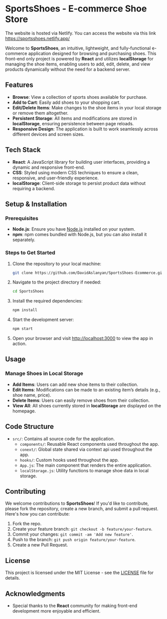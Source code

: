 # SportsShoes - E-commerce Shoe Store

The website is hosted via Netlify. You can access the website via this link
https://sportsshoes.netlify.app/

Welcome to **SportsShoes**, an intuitive, lightweight, and fully-functional e-commerce application designed for browsing and purchasing shoes. This front-end only project is powered by **React** and utilizes **localStorage** for managing the shoe items, enabling users to add, edit, delete, and view products dynamically without the need for a backend server.

## Features

- **Browse**: View a collection of sports shoes available for purchase.
- **Add to Cart**: Easily add shoes to your shopping cart.
- **Edit/Delete Items**: Make changes to the shoe items in your local storage or remove them altogether.
- **Persistent Storage**: All items and modifications are stored in **localStorage**, ensuring persistence between page reloads.
- **Responsive Design**: The application is built to work seamlessly across different devices and screen sizes.

## Tech Stack

- **React**: A JavaScript library for building user interfaces, providing a dynamic and responsive front-end.
- **CSS**: Styled using modern CSS techniques to ensure a clean, responsive, and user-friendly experience.
- **localStorage**: Client-side storage to persist product data without requiring a backend.

## Setup & Installation

### Prerequisites

- **Node.js**: Ensure you have [Node.js](https://nodejs.org/) installed on your system.
- **npm**: npm comes bundled with Node.js, but you can also install it separately.

### Steps to Get Started

1. Clone the repository to your local machine:
    ```bash
    git clone https://github.com/DavidAslanyan/SportsShoes-Ecommerce.git
    ```
2. Navigate to the project directory if needed:
    ```bash
    cd SportsShoes
    ```
3. Install the required dependencies:
    ```bash
    npm install
    ```
4. Start the development server:
    ```bash
    npm start
    ```
5. Open your browser and visit [http://localhost:3000](http://localhost:3000) to view the app in action.

## Usage

### Manage Shoes in Local Storage
- **Add Items**: Users can add new shoe items to their collection.
- **Edit Items**: Modifications can be made to an existing item’s details (e.g., shoe name, price).
- **Delete Items**: Users can easily remove shoes from their collection.
- **View All**: All shoes currently stored in **localStorage** are displayed on the homepage.

## Code Structure

- `src/`: Contains all source code for the application.
  - `components/`: Reusable React components used throughout the app.
  - `conext/`: Global state shared via context api used throughout the app.
  - `hooks/`: Custom hooks used throughout the app.
  - `App.js`: The main component that renders the entire application.
  - `localStorage.js`: Utility functions to manage shoe data in local storage.

## Contributing

We welcome contributions to **SportsShoes**! If you'd like to contribute, please fork the repository, create a new branch, and submit a pull request. Here's how you can contribute:

1. Fork the repo.
2. Create your feature branch: `git checkout -b feature/your-feature`.
3. Commit your changes: `git commit -am 'Add new feature'`.
4. Push to the branch: `git push origin feature/your-feature`.
5. Create a new Pull Request.

## License

This project is licensed under the MIT License - see the [LICENSE](LICENSE) file for details.

## Acknowledgments

- Special thanks to the **React** community for making front-end development more enjoyable and efficient.
